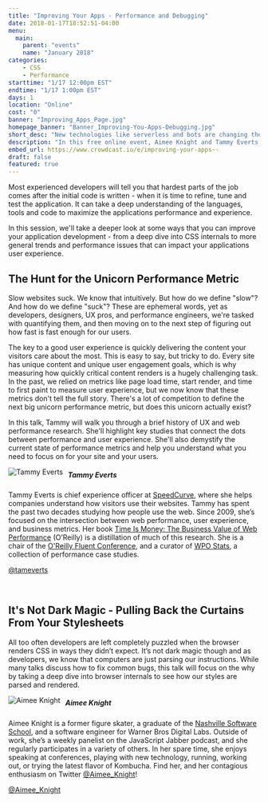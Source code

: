 ```yaml
---
title: "Improving Your Apps - Performance and Debugging"
date: 2018-01-17T18:52:51-04:00
menu:
  main:
    parent: "events"
    name: "January 2018"
categories:
    - CSS
    - Performance
starttime: "1/17 12:00pm EST"
endtime: "1/17 1:00pm EST"
days: 1
location: "Online"
cost: "0"
banner: "Improving_Apps_Page.jpg"
homepage_banner: "Banner_Improving-You-Apps-Debugging.jpg"
short_desc: "New technologies like serverless and bots are changing the face of development."
description: "In this free online event, Aimee Knight and Tammy Everts explore ways we can improve the performance of our applications."
embed_url: https://www.crowdcast.io/e/improving-your-apps--
draft: false
featured: true
---
```


Most experienced developers will tell you that hardest parts of the job comes after the initial code is written - when it is time to refine, tune and test the application. It can take a deep understanding of the languages, tools and code to maximize the applications performance and experience.

In this session, we'll take a deeper look at some ways that you can improve your application development - from a deep dive into CSS internals to more general trends and performance issues that can impact your applications user experience.

## The Hunt for the Unicorn Performance Metric

Slow websites suck. We know that intuitively. But how do we define "slow"? And how do we define "suck"? These are ephemeral words, yet as developers, designers, UX pros, and performance engineers, we're tasked with quantifying them, and then moving on to the next step of figuring out how fast is fast enough for our users. 

The key to a good user experience is quickly delivering the content your visitors care about the most. This is easy to say, but tricky to do. Every site has unique content and unique user engagement goals, which is why measuring how quickly critical content renders is a hugely challenging task. In the past, we relied on metrics like page load time, start render, and time to first paint to measure user experience, but we now know that these metrics don't tell the full story. There's a lot of competition to define the next big unicorn performance metric, but does this unicorn actually exist?

In this talk, Tammy will walk you through a brief history of UX and web performance research. She'll highlight key studies that connect the dots between performance and user experience. She'll also demystify the current state of performance metrics and help you understand what you need to focus on for your site and your users. 

<img src="/img/speakers/tammyeverts.jpg" style="float:left;margin-right: 10px;" alt="Tammy Everts">

##### Tammy Everts

Tammy Everts is chief experience officer at [SpeedCurve](https://speedcurve.com/), where she helps companies understand how visitors use their websites. Tammy has spent the past two decades studying how people use the web. Since 2009, she’s focused on the intersection between web performance, user experience, and business metrics. Her book [Time Is Money: The Business Value of Web Performance](http://shop.oreilly.com/product/0636920041450.do) (O’Reilly) is a distillation of much of this research. She is a chair of the [O'Reilly Fluent Conference](https://conferences.oreilly.com/fluent/fl-ca), and a curator of [WPO Stats](https://wpostats.com/), a collection of performance case studies.

<i class="fa fa-twitter" aria-hidden="true"></i> [@tameverts](https://twitter.com/tameverts)

<br style="clear:both;">

## It's Not Dark Magic - Pulling Back the Curtains From Your Stylesheets

All too often developers are left completely puzzled when the browser renders CSS in ways they didn’t expect. It’s not dark magic though and as developers, we know that computers are just parsing our instructions. While many talks discuss how to fix common bugs, this talk will focus on the why by taking a deep dive into browser internals to see how our styles are parsed and rendered.

<img src="/img/speakers/aimeeknight.jpg" style="float:left;margin-right: 10px;" alt="Aimee Knight">

##### Aimee Knight

Aimee Knight is a former figure skater, a graduate of the [Nashville Software School](http://nashvillesoftwareschool.com/), and a software engineer for Warner Bros Digital Labs. Outside of work, she’s a weekly panelist on the JavaScript Jabber podcast, and she regularly participates in a variety of others. In her spare time, she enjoys speaking at conferences, playing with new technology, running, working out, or trying the latest flavor of Kombucha. Find her, and her contagious enthusiasm on Twitter [@Aimee_Knight](https://twitter.com/Aimee_Knight)!

<i class="fa fa-twitter" aria-hidden="true"></i> [@Aimee_Knight](https://twitter.com/Aimee_Knight)